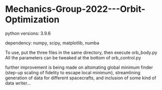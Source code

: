 # Mechanics-Group-2022---Orbit-Optimization

<p>python versions: 3.9.6 </p>
<p>
dependency:
numpy, scipy, matplotlib, numba</p>
<p></p>
<p>
To use, put the three files in the same directory, then execute orb_body.py
All the parameters can be tweaked at the bottom of orb_control.py</p>
<p></p>
<p>
further improvement is being made on altomating global minimum finder (step-up scaling of fidelity to escape local minimum), streamlining generation of data for different spacecrafts, and inclusion of some kind of data writer...</p>
